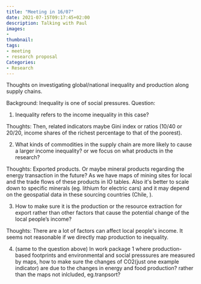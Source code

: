 ```yaml
---
title: "Meeting in 16/07"
date: 2021-07-15T09:17:45+02:00
description: Talking with Paul
images:
-
thumbnail:
tags:
- meeting
- research proposal
Categories:
- Research
---
```


Thoughts on investigating global/national inequality and production along supply chains.

Background: Inequality is one of social pressures.
Question:
1. Inequality refers to the income inequality in this case?

Thoughts: Then, related indicators maybe Gini index or ratios (10/40 or 20/20, income shares of the richest percentage to that of the poorest).

2. What kinds of commodities in the supply chain are more likely to cause a larger income inequality? or we focus on what products in the research?

Thoughts: Exported products. Or maybe mineral products regarding the energy transaction in the future? As we have maps of mining sites for local and the trade flows of these products in IO tables. Also it's better to scale down to specific minerals (eg. lithium for electric cars) and it may depend on the geospatial data in these sourcing countries (Chile, ).   

3. How to make sure it is the production or the resource extraction for export rather than other factors that cause the potential change of the local people’s income?

Thoughts: There are a lot of factors can affect local people's income. It seems not reasonable if we directly map production to inequality.

4. (same to the question above) In work package 1 where production-based footprints and environmental and social presssures are measured by maps, how to make sure the changes of CO2(just one example indicator) are due to the changes in energy and food production? rather than the maps not inlcluded, eg.tranpsort?
